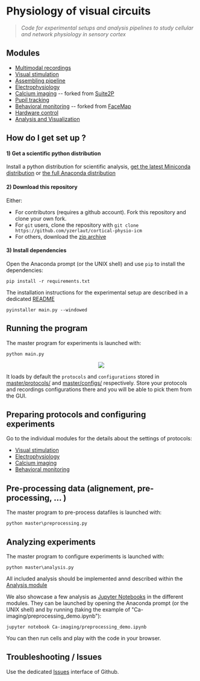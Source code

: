 # Physiology of visual circuits

> *Code for experimental setups and analysis pipelines to study cellular and network physiology in sensory cortex*

## Modules

- [Multimodal recordings](exp/README.md)
- [Visual stimulation](visual_stim/README.md)
- [Assembling pipeline](assembling/README.md)
- [Electrophysiology](electrophy/README.md)
- [Calcium imaging](Ca_imaging/README.md) -- forked from [Suite2P](https://github.com/MouseLand/suite2p)
- [Pupil tracking](pupil/README.md)
- [Behavioral monitoring](behavioral_monitoring/README.md) -- forked from [FaceMap](https://github.com/MouseLand/facemap)
- [Hardware control](hardware_control/README.md)
- [Analysis and Visualization](analysis/README.md)

## How do I get set up ?


#### 1) Get a scientific python distribution

Install a python distribution for scientific analysis, [get the latest Miniconda distribution](https://docs.conda.io/en/latest/miniconda.html) or [the full Anaconda distribution](https://www.anaconda.com/products/individual)

#### 2) Download this repository

Either:
- For contributors (requires a github account). Fork this repository and clone your own fork.
- For `git` users, clone the repository with `git clone https://github.com/yzerlaut/cortical-physio-icm`
- For others, download the [zip archive](https://github.com/yzerlaut/cortical-physio-icm/archive/master.zip)

#### 3) Install dependencies

Open the Anaconda prompt (or the UNIX shell) and use `pip` to install the dependencies:
```
pip install -r requirements.txt
```

The installation instructions for the experimental setup are described in a dedicated [README](./exp/README.md)

`pyinstaller main.py --windowed`

## Running the program

The master program for experiments is launched with:
```
python main.py
```

<p align="center">
  <img src="doc/gui-master.png"/>
</p>

It loads by default the `protocols` and `configurations` stored in [master/protocols/](master/protocols/) and [master/configs/](master/configs/) respectively. Store your protocols and recordings configurations there and you will be able to pick them from the GUI.

## Preparing protocols and configuring experiments

Go to the individual modules for the details about the settings of protocols:
- [Visual stimulation](visual_stim/README.md)
- [Electrophysiology](electrophy/README.md)
- [Calcium imaging](Ca-imaging/README.md)
- [Behavioral monitoring](behavioral_monitoring/README.md)

## Pre-processing data (alignement, pre-processing, ... )

The master program to pre-process datafiles is launched with:
```
python master\preprocessing.py
```

## Analyzing experiments

The master program to configure experiments is launched with:
```
python master\analysis.py
```

All included analysis should be implemented annd described within the [Analysis module](analysis/README.md)

We also showcase a few analysis as [Jupyter Notebooks](https://jupyter.org/) in the different modules. They can be launched by opening the Anaconda prompt (or the UNIX shell) and by running (taking the example of "Ca-imaging/preprocessing_demo.ipynb"):
```
jupyter notebook Ca-imaging/preprocessing_demo.ipynb
```
You can then run cells and play with the code in your browser.

## Troubleshooting / Issues

Use the dedicated [Issues](https://github.com/yzerlaut/cortical-physio-icm/issues) interface of Github.

